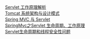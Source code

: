 <a href="https://www.ibm.com/developerworks/cn/java/j-lo-servlet/index.html">Servlet 工作原理解析</a></br>
<a href="https://www.ibm.com/developerworks/cn/java/j-lo-tomcat2/index.html">Tomcat 系统架构与设计模式</a></br>
<a href="https://blog.csdn.net/u012410733/article/details/76732339">Spring MVC 与 Servlet</a></br>
<a href="https://blog.csdn.net/yelllowcong/article/details/78510083">SpringMvc之Servlet 生命周期、工作原理</a></br>
<a href="https://www.hollischuang.com/archives/849">Servlet生命周期和线程安全性问题</a></br>
